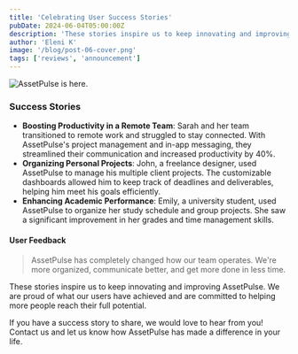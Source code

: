 ```yaml
---
title: 'Celebrating User Success Stories'
pubDate: 2024-06-04T05:00:00Z
description: 'These stories inspire us to keep innovating and improving AssetPulse. We are proud of what our users have achieved and are committed to helping more people reach their full potential.'
author: 'Eleni K'
image: '/blog/post-06-cover.png'
tags: ['reviews', 'announcement']
---
```


![AssetPulse is here.](/blog/post-06.png)

### Success Stories

- **Boosting Productivity in a Remote Team**: Sarah and her team transitioned to remote work and struggled to stay connected. With AssetPulse's project management and in-app messaging, they streamlined their communication and increased productivity by 40%.
- **Organizing Personal Projects**: John, a freelance designer, used AssetPulse to manage his multiple client projects. The customizable dashboards allowed him to keep track of deadlines and deliverables, helping him meet his goals efficiently.
- **Enhancing Academic Performance**: Emily, a university student, used AssetPulse to organize her study schedule and group projects. She saw a significant improvement in her grades and time management skills.

#### User Feedback

> AssetPulse has completely changed how our team operates. We're more organized, communicate better, and get more done in less time.

These stories inspire us to keep innovating and improving AssetPulse. We are proud of what our users have achieved and are committed to helping more people reach their full potential.

If you have a success story to share, we would love to hear from you! Contact us and let us know how AssetPulse has made a difference in your life.
